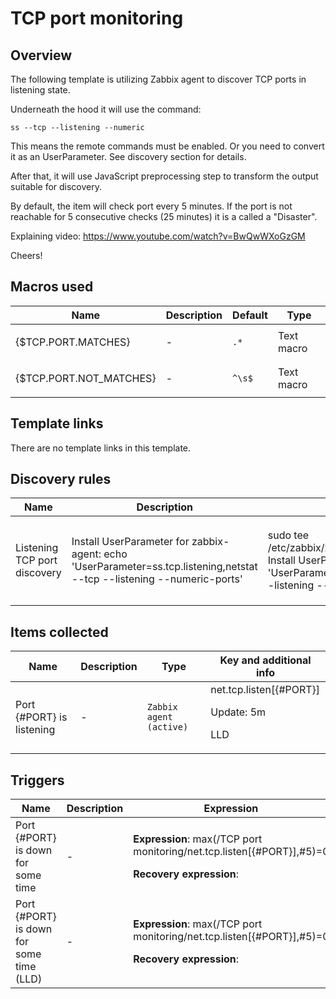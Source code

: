 # TCP port monitoring

## Overview

The following template is utilizing Zabbix agent to discover TCP ports in listening state. 


Underneath the hood it will use the command:



```
ss --tcp --listening --numeric
```

This means the remote commands must be enabled. Or you need to convert it as an UserParameter. See discovery section for details.


After that, it will use JavaScript preprocessing step to transform the output suitable for discovery.


By default, the item will check port every 5 minutes. If the port is not reachable for 5 consecutive checks (25 minutes) it is a called a "Disaster".


Explaining video: <https://www.youtube.com/watch?v=BwQwWXoGzGM>


Cheers!



## Macros used

|Name|Description|Default|Type|
|----|-----------|-------|----|
|{$TCP.PORT.MATCHES}|<p>-</p>|`.*`|Text macro|
|{$TCP.PORT.NOT_MATCHES}|<p>-</p>|`^\s$`|Text macro|
## Template links

There are no template links in this template.

## Discovery rules

|Name|Description|Type|Key and additional info|
|----|-----------|----|----|
|Listening TCP port discovery|<p>Install UserParameter for zabbix-agent: echo 'UserParameter=ss.tcp.listening,netstat --tcp --listening --numeric-ports' | sudo tee /etc/zabbix/zabbix_agentd.d/ss.tcp.listening.conf Install UserParameter for zabbix-agent2: echo 'UserParameter=ss.tcp.listening,netstat --tcp --listening --numeric-ports' | sudo tee /etc/zabbix/zabbix_agent2.d/ss.tcp.listening.conf Restart Zabbix agent systemctl restart zabbix-agent systemctl restart zabbix-agent2 In this section replace Key: system.run["ss --tcp --listening --numeric"] with: netstat.tcp.listening</p>|`Zabbix agent`|system.run["ss --tcp --listening --numeric"]<p>Update: 1d</p>|
## Items collected

|Name|Description|Type|Key and additional info|
|----|-----------|----|----|
|Port {#PORT} is listening|<p>-</p>|`Zabbix agent (active)`|net.tcp.listen[{#PORT}]<p>Update: 5m</p><p>LLD</p>|
## Triggers

|Name|Description|Expression|Priority|
|----|-----------|----------|--------|
|Port {#PORT} is down for some time|<p>-</p>|<p>**Expression**: max(/TCP port monitoring/net.tcp.listen[{#PORT}],#5)=0</p><p>**Recovery expression**: </p>|disaster|
|Port {#PORT} is down for some time (LLD)|<p>-</p>|<p>**Expression**: max(/TCP port monitoring/net.tcp.listen[{#PORT}],#5)=0</p><p>**Recovery expression**: </p>|disaster|
